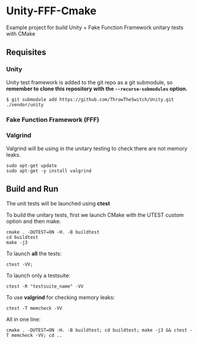 # Unity-FFF-Cmake
Example project for build Unity + Fake Function Framework unitary tests with CMake

## Requisites

### Unity

Unity test framework is added to the git repo as a git submodule, so **remember to clone this repository with the `--recurse-submodules` option.**

```console
$ git submodule add https://github.com/ThrowTheSwitch/Unity.git ./vendor/unity
```

### Fake Function Framework (FFF)

### Valgrind

Valgrind will be using in the unitary testing to check there are not memory leaks.

```console
sudo apt-get update
sudo apt-get -y install valgrind
```

## Build and Run

The unit tests will be launched using **ctest**

To build the unitary tests, first we launch CMake with the UTEST custom option and then make.

```console
cmake . -DUTEST=ON -H. -B buildtest
cd buildtest
make -j3
```

To launch **all** the tests:

```console
ctest -VV;
```

To launch only a testsuite:

```console
ctest -R "testsuite_name" -VV
```

To use **valgrind** for checking memory leaks:

```console
ctest -T memcheck -VV
```

All in one line:

```console
cmake . -DUTEST=ON -H. -B buildtest; cd buildtest; make -j3 && ctest -T memcheck -VV; cd ..
```
